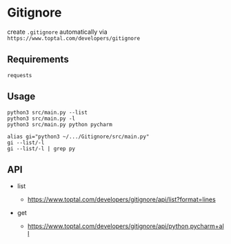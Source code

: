 # Gitignore

create `.gitignore` automatically via `https://www.toptal.com/developers/gitignore`

## Requirements

`requests`

## Usage

```shell
python3 src/main.py --list
python3 src/main.py -l
python3 src/main.py python pycharm

alias gi="python3 ~/.../Gitignore/src/main.py"
gi --list/-l
gi --list/-l | grep py
```

## API

- list

  - https://www.toptal.com/developers/gitignore/api/list?format=lines

- get

  - https://www.toptal.com/developers/gitignore/api/python,pycharm+all
